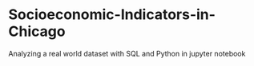 # Socioeconomic-Indicators-in-Chicago
Analyzing a real world dataset with SQL and Python in jupyter notebook
